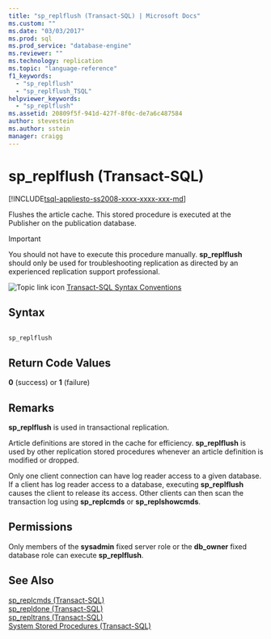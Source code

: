 ```yaml
---
title: "sp_replflush (Transact-SQL) | Microsoft Docs"
ms.custom: ""
ms.date: "03/03/2017"
ms.prod: sql
ms.prod_service: "database-engine"
ms.reviewer: ""
ms.technology: replication
ms.topic: "language-reference"
f1_keywords: 
  - "sp_replflush"
  - "sp_replflush_TSQL"
helpviewer_keywords: 
  - "sp_replflush"
ms.assetid: 20809f5f-941d-427f-8f0c-de7a6c487584
author: stevestein
ms.author: sstein
manager: craigg
---
```

# sp_replflush (Transact-SQL)
[!INCLUDE[tsql-appliesto-ss2008-xxxx-xxxx-xxx-md](../../includes/tsql-appliesto-ss2008-xxxx-xxxx-xxx-md.md)]

  Flushes the article cache. This stored procedure is executed at the Publisher on the publication database.  
  
> [!IMPORTANT]  
>  You should not have to execute this procedure manually. **sp_replflush** should only be used for troubleshooting replication as directed by an experienced replication support professional.  
  
 ![Topic link icon](../../database-engine/configure-windows/media/topic-link.gif "Topic link icon") [Transact-SQL Syntax Conventions](../../t-sql/language-elements/transact-sql-syntax-conventions-transact-sql.md)  
  
## Syntax  
  
```  
  
sp_replflush  
```  
  
## Return Code Values  
 **0** (success) or **1** (failure)  
  
## Remarks  
 **sp_replflush** is used in transactional replication.  
  
 Article definitions are stored in the cache for efficiency. **sp_replflush** is used by other replication stored procedures whenever an article definition is modified or dropped.  
  
 Only one client connection can have log reader access to a given database. If a client has log reader access to a database, executing **sp_replflush** causes the client to release its access. Other clients can then scan the transaction log using **sp_replcmds** or **sp_replshowcmds**.  
  
## Permissions  
 Only members of the **sysadmin** fixed server role or the **db_owner** fixed database role can execute **sp_replflush**.  
  
## See Also  
 [sp_replcmds &#40;Transact-SQL&#41;](../../relational-databases/system-stored-procedures/sp-replcmds-transact-sql.md)   
 [sp_repldone &#40;Transact-SQL&#41;](../../relational-databases/system-stored-procedures/sp-repldone-transact-sql.md)   
 [sp_repltrans &#40;Transact-SQL&#41;](../../relational-databases/system-stored-procedures/sp-repltrans-transact-sql.md)   
 [System Stored Procedures &#40;Transact-SQL&#41;](../../relational-databases/system-stored-procedures/system-stored-procedures-transact-sql.md)  
  
  

